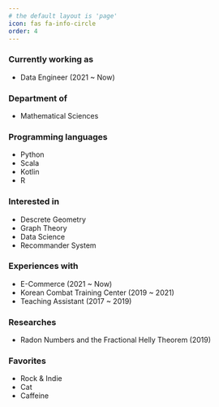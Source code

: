 ```yaml
---
# the default layout is 'page'
icon: fas fa-info-circle
order: 4
---
```


### Currently working as
- Data Engineer (2021 ~ Now)

### Department of
- Mathematical Sciences

### Programming languages
- Python
- Scala
- Kotlin
- R

### Interested in
- Descrete Geometry
- Graph Theory
- Data Science
- Recommander System

### Experiences with
- E-Commerce (2021 ~ Now)
- Korean Combat Training Center (2019 ~ 2021)
- Teaching Assistant (2017 ~ 2019)

### Researches
- Radon Numbers and the Fractional Helly Theorem (2019)

### Favorites
- Rock & Indie
- Cat
- Caffeine